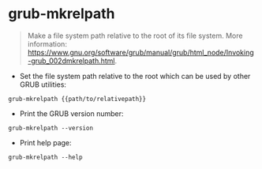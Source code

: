 # grub-mkrelpath

> Make a file system path relative to the root of its file system.
> More information: <https://www.gnu.org/software/grub/manual/grub/html_node/Invoking-grub_002dmkrelpath.html>.

- Set the file system path relative to the root which can be used by other GRUB utilities:

`grub-mkrelpath {{path/to/relativepath}}`

- Print the GRUB version number:

`grub-mkrelpath --version`

- Print help page:

`grub-mkrelpath --help`
